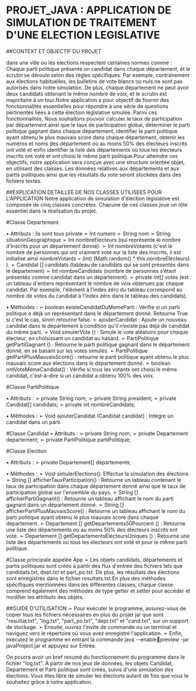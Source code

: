# PROJET_JAVA : APPLICATION DE  SIMULATION DE TRAITEMENT D'UNE ELECTION LEGISLATIVE

##CONTEXT ET OBJECTIF DU PROJET

 dans une ville ou les elections respectent certaines normes comme : Chaque parti politique présente un candidat dans chaque 
département, et le scrutin se déroule selon des règles spécifiques. Par exemple, contrairement aux élections habituelles, les bulletins de vote blancs ou nuls ne 
sont pas autorisés dans notre simulation. De plus, chaque département ne peut avoir deux candidats obtenant le même nombre de voix, et le scrutin est 
majoritaire à un tour.Notre application a pour objectif de fournir des fonctionnalités essentielles pour répondre à une série de questions pertinentes liées à cette élection législative 
simulée. Parmi ces fonctionnalités, Nous souhaitons pouvoir calculer le taux de participation par département ainsi que le taux de participation global, 
déterminer le parti politique gagnant dans chaque département, identifier le parti politique ayant obtenu le plus mauvais score dans chaque département, obtenir 
les numéros et noms des département où au moins 50% des électeurs inscrits ont voté et enfin identifier la liste des départements où tous les électeurs inscrits ont 
voté et ont choisi le même parti politique.Pour atteindre ces objectifs, notre application sera conçue avec une structure 
orientée objet, en utilisant des classes. Les données relatives aux départements et aux partis politiques ainsi que les résultats du vote seront stockées dans des fichiers textes.

##EXPLICATION DETAILLEE DE NOS CLASSES UTILISEES POUR L'APPLICATION
Notre application de simulation d'élection législative est composée de cinq classes concrètes. Chacune de ces classes joue un rôle essentiel dans la réalisation du projet.

#Classe Departement

• Attributs : ils sont tous private
➢ Int numero
➢ String nom
➢ String situationGeographique
➢ Int nombreElecteurs (qui représente le nombre d’inscrits pour un 
département donné).
➢ Int nombreVotants (c'est le nombre de personnes qui ont vraiment voté sur la liste des inscrits, il est initialisé ainsi nombreVotants = (int) (Math.random() * this.nombreElecteurs) ).
➢ Candidat [] candidats (tableau de candidats qui se sont présentés dans le departement)
➢ Int nombreCandidats (nombre de personnes s’étant présentés comme candidat dans un département).
➢ private Int[] votes (est un tableau d'entiers représentant le nombre de voix obtenues par chaque candidat. Par exemple, l'élément à l'index zéro du 
tableau correspond au nombre de votes du candidat à l'index zéro dans le tableau des candidats).

• Méthodes :
➢ boolean existeCandidatDuMemeParti : Vérifie si un parti politique a déjà un représentant dans le département donné. Retourne True si c'est le cas, sinon retourne false.
➢ ajouterCandidat : Ajoute un nouveau candidat dans le département à condition qu'il n’existe pas déjà de candidat du même parti.
➢ Void simulerVote () : Simule le vote aléatoire pour chaque électeur, en choisissant un candidat au hasard.
➢ PartiPolitique getPartiGagnant () : Retourne le parti politique gagnant dans le département donné, en se basant sur les votes simulés.
➢ PartiPolitique getPartiPlusMauvaisScore() : retourne le parti politique ayant obtenu le plus mauvais score aux élections dans le département donné.
➢ boolean ontVoteMemeCandidat() : Vérifie si tous les votants ont choisi le même candidat, c'est-à-dire si un candidat a obtenu 100% des voix.

#Classe PartiPolitique

• Attributs : 
➢ private String nom;
➢ private String president;
➢ private Candidat[] candidats;
➢ private int nombreCandidats;

• Méthodes :
➢ Void ajouterCandidat (Candidat candidat) : Intègre un candidat dans un parti.

#Classe Candidat
• Attributs :
➢ private String nom;
➢ private Departement departement;
➢ private PartiPolitique partiPolitique;

#Classe Election

• Attributs : 
➢ private Departement[] departements;

• Méthodes : 
➢ Void simulerElections(): Effectue la simulation des élections.
➢ String [] afficherTauxParticipation() : Retourne un tableau contenant le taux de participation dans chaque département donné ainsi que le taux de participation global sur l'ensemble du pays.
➢ String [] afficherPartiGagnant() : Retourne un tableau affichant le nom du parti gagnant dans un département donné.
➢ String [] afficherPartiPlusMauvaisScore() : Retourne un tableau affichant le nom du parti politique ayant obtenu le plus mauvais score dans chaque departement.
➢ Departement [] getDepartements50Pourcent () : Retourne une liste des départements où au moins 50% des électeurs inscrits ont voté.
➢ Departement [] getDepartementsElecteursUniques () : Retourne une liste des départements où tous les électeurs ont voté et pour le même parti politique.

#Classe principale appelée App
➢ Les objets candidats, départements et partis politiques sont créés à partir des flux d'entrée des fichiers tels que candidats.txt, dept.txt et part_po.txt. De plus, les résultats des élections sont enregistrés dans le fichier resultats.txt.En plus des méthodes spécifiques mentionnées dans les différentes classes, chaque classe comprend également des méthodes de type getter et setter pour 
accéder et modifier les attributs des objets.

##GUIDE D'UTILISATION
➢ Pour exécuter le programme, assurez-vous de copier tous les fichiers nécessaires en plus du projet jar que sont "resultat.txt", "log.txt", "part_po.txt", "dept.txt" et "cand.txt", sur un support de stockage. 
➢ Ensuite, ouvrez l'invite de commande ou un terminal et naviguez vers le répertoire où vous avez enregistré l'application. 
➢ Enfin, exécutez le programme en entrant la commande java --enablepreview -jar javaProject.jar et appuyez sur Entrée. 

On pourra avoir un bref resumé du fonctionnement du programme dans le 
fichier "log.txt".
À partir de nos jeux de données, les objets Candidat, Departement et Parti 
politique sont créés, suivis d'une simulation des élections. Vous êtes libre de 
simuler les élections autant de fois que vous le souhaitez grâce à notre 
application.
